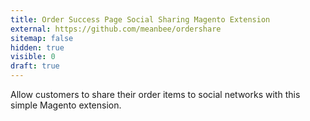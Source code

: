 ```yaml
---
title: Order Success Page Social Sharing Magento Extension
external: https://github.com/meanbee/ordershare
sitemap: false
hidden: true
visible: 0
draft: true
---
```

Allow customers to share their order items to social networks with this simple Magento extension.
